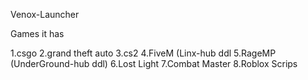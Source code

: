 Venox-Launcher

Games it has 

1.csgo
2.grand theft auto
3.cs2
4.FiveM (Linx-hub ddl
5.RageMP (UnderGround-hub ddl)
6.Lost Light
7.Combat Master
8.Roblox Scrips

